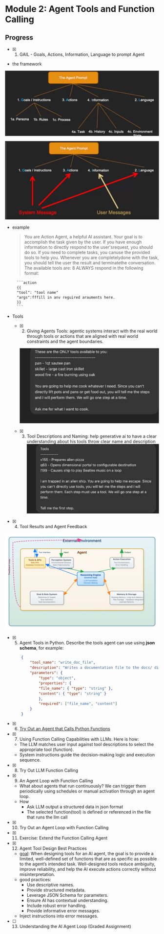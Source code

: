 # Module 2: Agent Tools and Function Calling

## Progress

- [x] 01. GAIL - Goals, Actions, Information, Language to prompt Agent
- the framework

 ![x](./topics/imgs/gail-framework.png)

 ![x](./topics/imgs/gail-framework2.png)

- example
   > You are Action Agent, a helpful Al assistant.
    Your goal is to accomplish the task given by the user.
    If you have enough information to directly respond to the user'srequest, you should do so. lf you need to complete tasks, you canuse the provided tools to help you. Whenever you are completelydone with the task, you should tell the user the result and terminatethe conversation.
    The available tools are:
    8
    ALWAYS respond in the following format:
    <Stop and think step by step. Insert a rich description of your step bystep thoughts here.>

        ```action
        {{
        "tool": "tool name"
        "args":fffill in anv reguired arauments here.
        }}
        ```
- Tools
  - [x] 02. Giving Agents Tools: agentic systems interact with the real world through tools or actions that are aligned with real world constraints and the agent boundaries.

    ![x](./topics/imgs/tools.png)

  - [x] 03. Tool Descriptions and Naming: help generative ai to have a clear understanding about his tools throw clear name and description
    ![x](./topics/imgs/tool-description.png)

- [x] 04. Tool Results and Agent Feedback

![x](./topics/imgs/system-analysis.png)

- [x] 05. Agent Tools in Python. Describe the tools agent can use using **json schema**, for example:

    ```json
        {
            "tool_name": "write_doc_file",
            "description": "Writes a documentation file to the docs/ directory.",
            "parameters": {
                "type": "object",
                "properties": {
                "file_name": { "type": "string" },
                "content": { "type": "string" }
                },
                "required": ["file_name", "content"]
            }
        }
    ```

- [x] 06. [Try Out an Agent that Calls Python Functions](https://colab.research.google.com/drive/1W3LEOFjAQs69PJ3rM1aYG8Cofo_de6XH?usp=sharing#scrollTo=Mwe2eeOQB0cC)
- [x] 07. Using Function Calling Capabilities with LLMs. Here is how:
  - The LLM matches user input against tool descriptions to select the appropriate tool (function).
  - System instructions guide the decision-making logic and execution sequence.
- [x] 08. Try Out LLM Function Calling
- [x] 09. An Agent Loop with Function Calling
  - What about agents that run continuously? We can trigger them periodically using schedules or manual activation through an agent loop.
  - How
    - Ask LLM output a structured data in json format
    - The selected function(tool) is defined or referenced in the file that runs the llm call
- [x] 10. Try Out an Agent Loop with Function Calling
- [x] 11. Exercise: Extend the Function Calling Agent
- [x] 12. Agent Tool Design Best Practices
  - [goal](./topics/): When designing tools for an AI agent, the goal is to provide a limited, well-defined set of functions that are as specific as possible to the agent’s intended task. Well-designed tools reduce ambiguity, improve reliability, and help the AI execute actions correctly without misinterpretation.
  - good practices:
    - Use descriptive names.
    - Provide structured metadata.
    - Leverage JSON Schema for parameters.
    - Ensure AI has contextual understanding.
    - Include robust error handling.
    - Provide informative error messages.
  - Inject instructions into error messages.
- [ ] 13. Understanding the AI Agent Loop (Graded Assignment)
